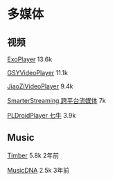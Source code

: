 # 多媒体

## 视频
[ExoPlayer](https://github.com/google/ExoPlayer)
13.6k 

[GSYVideoPlayer](https://github.com/CarGuo/GSYVideoPlayer)
11.1k

[JiaoZiVideoPlayer](https://github.com/lipangit/JiaoZiVideoPlayer)
9.4k

[SmarterStreaming 跨平台流媒体](https://github.com/daniulive/SmarterStreaming)
7k

[PLDroidPlayer 七牛](https://github.com/pili-engineering/PLDroidPlayer)
3.9k

## Music
[Timber](https://github.com/naman14/Timber)
5.8k 2年前

[MusicDNA](https://github.com/harjot-oberai/MusicDNA)
2.5k 3年前